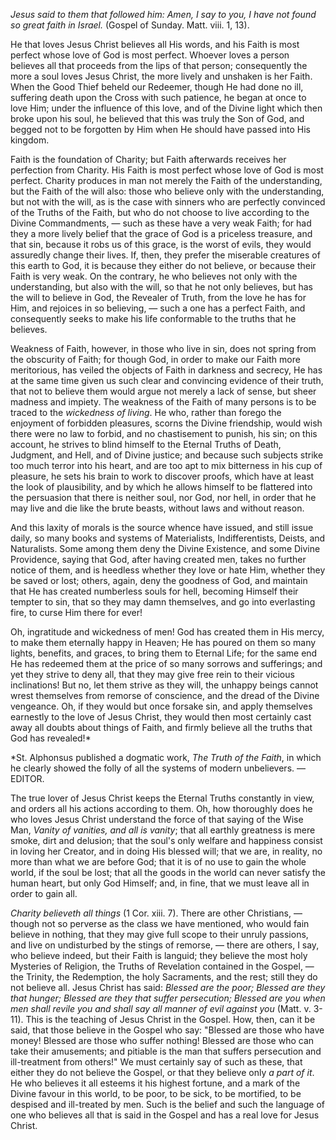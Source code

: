 
*Jesus said to them that followed him: Amen, I say to you, I have not found so great faith in Israel.* (Gospel of Sunday. Matt. viii. 1, 13).

He that loves Jesus Christ believes all His words, and his Faith is most perfect whose love of God is most perfect. Whoever loves a person believes all that proceeds from the lips of that person; consequently the more a soul loves Jesus Christ, the more lively and unshaken is her Faith. When the Good Thief beheld our Redeemer, though He had done no ill, suffering death upon the Cross with such patience, he began at once to love Him; under the influence of this love, and of the Divine light which then broke upon his soul, he believed that this was truly the Son of God, and begged not to be forgotten by Him when He should have passed into His kingdom.

Faith is the foundation of Charity; but Faith afterwards receives her perfection from Charity. His Faith is most perfect whose love of God is most perfect. Charity produces in man not merely the Faith of the understanding, but the Faith of the will also: those who believe only with the understanding, but not with the will, as is the case with sinners who are perfectly convinced of the Truths of the Faith, but who do not choose to live according to the Divine Commandments, — such as these have a very weak Faith; for had they a more lively belief that the grace of God is a priceless treasure, and that sin, because it robs us of this grace, is the worst of evils, they would assuredly change their lives. If, then, they prefer the miserable creatures of this earth to God, it is because they either do not believe, or because their Faith is very weak. On the contrary, he who believes not only with the understanding, but also with the will, so that he not only believes, but has the will to believe in God, the Revealer of Truth, from the love he has for Him, and rejoices in so believing, — such a one has a perfect Faith, and consequently seeks to make his life conformable to the truths that he believes.

Weakness of Faith, however, in those who live in sin, does not spring from the obscurity of Faith; for though God, in order to make our Faith more meritorious, has veiled the objects of Faith in darkness and secrecy, He has at the same time given us such clear and convincing evidence of their truth, that not to believe them would argue not merely a lack of sense, but sheer madness and impiety. The weakness of the Faith of many persons is to be traced to the *wickedness of living*. He who, rather than forego the enjoyment of forbidden pleasures, scorns the Divine friendship, would wish there were no law to forbid, and no chastisement to punish, his sin; on this account, he strives to blind himself to the Eternal Truths of Death, Judgment, and Hell, and of Divine justice; and because such subjects strike too much terror into his heart, and are too apt to mix bitterness in his cup of pleasure, he sets his brain to work to discover proofs, which have at least the look of plausibility, and by which he allows himself to be flattered into the persuasion that there is neither soul, nor God, nor hell, in order that he may live and die like the brute beasts, without laws and without reason.

And this laxity of morals is the source whence have issued, and still issue daily, so many books and systems of Materialists, Indifferentists, Deists, and Naturalists. Some among them deny the Divine Existence, and some Divine Providence, saying that God, after having created men, takes no further notice of them, and is heedless whether they love or hate Him, whether they be saved or lost; others, again, deny the goodness of God, and maintain that He has created numberless souls for hell, becoming Himself their tempter to sin, that so they may damn themselves, and go into everlasting fire, to curse Him there for ever!

Oh, ingratitude and wickedness of men! God has created them in His mercy, to make them eternally happy in Heaven; He has poured on them so many lights, benefits, and graces, to bring them to Eternal Life; for the same end He has redeemed them at the price of so many sorrows and sufferings; and yet they strive to deny all, that they may give free rein to their vicious inclinations! But no, let them strive as they will, the unhappy beings cannot wrest themselves from remorse of conscience, and the dread of the Divine vengeance. Oh, if they would but once forsake sin, and apply themselves earnestly to the love of Jesus Christ, they would then most certainly cast away all doubts about things of Faith, and firmly believe all the truths that God has revealed!\*

\*St. Alphonsus published a dogmatic work, *The Truth of the Faith*, in which he clearly showed the folly of all the systems of modern unbelievers. — EDITOR.

The true lover of Jesus Christ keeps the Eternal Truths constantly in view, and orders all his actions according to them. Oh, how thoroughly does he who loves Jesus Christ understand the force of that saying of the Wise Man, *Vanity of vanities, and all is vanity*; that all earthly greatness is mere smoke, dirt and delusion; that the soul\'s only welfare and happiness consist in loving her Creator, and in doing His blessed will; that we are, in reality, no more than what we are before God; that it is of no use to gain the whole world, if the soul be lost; that all the goods in the world can never satisfy the human heart, but only God Himself; and, in fine, that we must leave all in order to gain all.

*Charity believeth all things* (1 Cor. xiii. 7). There are other Christians, — though not so perverse as the class we have mentioned, who would fain believe in nothing, that they may give full scope to their unruly passions, and live on undisturbed by the stings of remorse, — there are others, I say, who believe indeed, but their Faith is languid; they believe the most holy Mysteries of Religion, the Truths of Revelation contained in the Gospel, — the Trinity, the Redemption, the holy Sacraments, and the rest; still they do not believe all. Jesus Christ has said: *Blessed are the poor; Blessed are they that hunger; Blessed are they that suffer persecution; Blessed are you when men shall revile you and shall say all manner of evil against you* (Matt. v. 3-11). This is the teaching of Jesus Christ in the Gospel. How, then, can it be said, that those believe in the Gospel who say: \"Blessed are those who have money! Blessed are those who suffer nothing! Blessed are those who can take their amusements; and pitiable is the man that suffers persecution and ill-treatment from others!\" We must certainly say of such as these, that either they do not believe the Gospel, or that they believe only *a part of it*. He who believes it all esteems it his highest fortune, and a mark of the Divine favour in this world, to be poor, to be sick, to be mortified, to be despised and ill-treated by men. Such is the belief and such the language of one who believes all that is said in the Gospel and has a real love for Jesus Christ.

